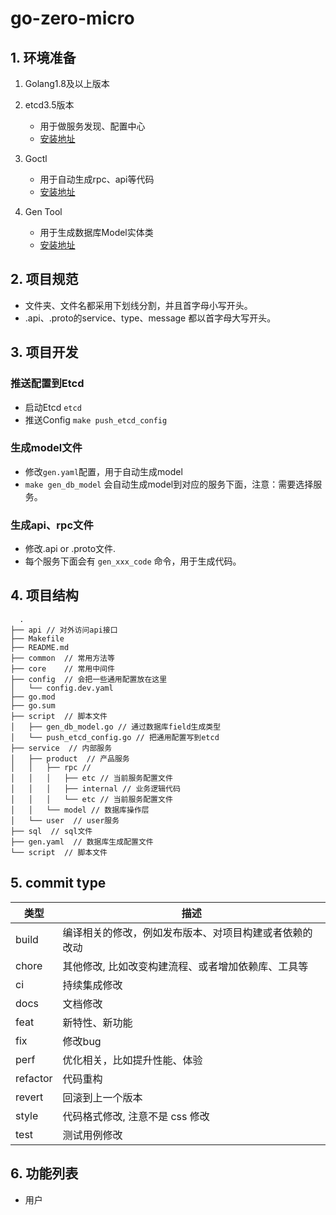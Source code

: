 # go-zero-micro

## 1. 环境准备

1. Golang1.8及以上版本

2. etcd3.5版本
    * 用于做服务发现、配置中心
    * [安装地址](https://etcd.io/docs/v3.5/install/)

3. Goctl
    * 用于自动生成rpc、api等代码
    * [安装地址](https://go-zero.dev/cn/docs/goctl/goctl)

4. Gen Tool
    * 用于生成数据库Model实体类
    * [安装地址](https://gorm.io/zh_CN/gen/gen_tool.html)

## 2. 项目规范

* 文件夹、文件名都采用下划线分割，并且首字母小写开头。
* .api、.proto的service、type、message 都以首字母大写开头。

## 3. 项目开发

### 推送配置到Etcd
* 启动Etcd `etcd`
* 推送Config `make push_etcd_config`

### 生成model文件
* 修改`gen.yaml`配置，用于自动生成model
* `make gen_db_model` 会自动生成model到对应的服务下面，注意：需要选择服务。

### 生成api、rpc文件
* 修改.api or .proto文件.
* 每个服务下面会有 `gen_xxx_code` 命令，用于生成代码。

## 4. 项目结构

```
  .
├── api // 对外访问api接口
├── Makefile
├── README.md
├── common  // 常用方法等
├── core    // 常用中间件
├── config  // 会把一些通用配置放在这里
│   └── config.dev.yaml
├── go.mod
├── go.sum
├── script  // 脚本文件
│   ├── gen_db_model.go // 通过数据库field生成类型
│   └── push_etcd_config.go // 把通用配置写到etcd
├── service  // 内部服务
│   ├── product  // 产品服务
│   │   ├── rpc // 
│   │   │   ├── etc // 当前服务配置文件
│   │   │   ├── internal // 业务逻辑代码
│   │   │   └── etc // 当前服务配置文件
│   │   └── model // 数据库操作层
│   └── user  // user服务
├── sql  // sql文件
├── gen.yaml  // 数据库生成配置文件
└── script  // 脚本文件

```

## 5. commit type

| 类型       | 描述                           |
|----------|------------------------------|
| build    | 	编译相关的修改，例如发布版本、对项目构建或者依赖的改动 |
| chore    | 	其他修改, 比如改变构建流程、或者增加依赖库、工具等  |
| ci       | 	持续集成修改                      |
| docs     | 	文档修改                        |
| feat     | 	新特性、新功能                     |
| fix      | 	修改bug                       |
| perf     | 	优化相关，比如提升性能、体验              |
| refactor | 	代码重构                        |
| revert   | 	回滚到上一个版本                    |
| style    | 	代码格式修改, 注意不是 css 修改         |
| test     | 	测试用例修改                      |

## 6. 功能列表
- 用户
